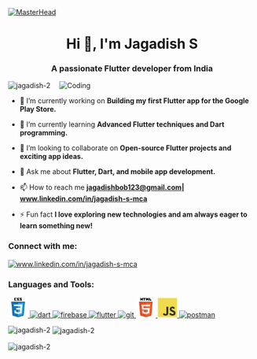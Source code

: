 [![MasterHead]( https://image-assets.eu-2.volcanic.cloud/api/v1/assets/images/5c414495da878c5e9ef5cb062ba18f1d?fallback=true&format=&size=2000x600%23&version=latest&webp_fallback=png)]()
<h1 align="center">Hi 👋, I'm Jagadish S</h1>
<h3 align="center">A passionate Flutter developer from India</h3>
<img align="right" alt="Coding" width="400" src="https://encrypted-tbn0.gstatic.com/images?q=tbn:ANd9GcSlOz7BHXQNDsM6u6uMAcz0fZ_TtP6hIe__Ig&s">

<p align="left"> <img src="https://komarev.com/ghpvc/?username=jagadish-2&label=Profile%20views&color=0e75b6&style=flat" alt="jagadish-2" /> </p>

- 🔭 I’m currently working on **Building my first Flutter app for the Google Play Store.**

- 🌱 I’m currently learning **Advanced Flutter techniques and Dart programming.**

- 👯 I’m looking to collaborate on **Open-source Flutter projects and exciting app ideas.**

- 💬 Ask me about **Flutter, Dart, and mobile app development.**

- 📫 How to reach me **jagadishbob123@gmail.com| www.linkedin.com/in/jagadish-s-mca**

- ⚡ Fun fact **I love exploring new technologies and am always eager to learn something new!**

<h3 align="left">Connect with me:</h3>
<p align="left">
<a href="https://www.linkedin.com/in/jagadish-s-mca/" target="blank"><img align="center" src="https://raw.githubusercontent.com/rahuldkjain/github-profile-readme-generator/master/src/images/icons/Social/linked-in-alt.svg" alt="www.linkedin.com/in/jagadish-s-mca" height="30" width="40" /></a>
</p>

<h3 align="left">Languages and Tools:</h3>
<p align="left"> <a href="https://www.w3schools.com/css/" target="_blank" rel="noreferrer"> <img src="https://raw.githubusercontent.com/devicons/devicon/master/icons/css3/css3-original-wordmark.svg" alt="css3" width="40" height="40"/> </a> <a href="https://dart.dev" target="_blank" rel="noreferrer"> <img src="https://www.vectorlogo.zone/logos/dartlang/dartlang-icon.svg" alt="dart" width="40" height="40"/> </a> <a href="https://firebase.google.com/" target="_blank" rel="noreferrer"> <img src="https://www.vectorlogo.zone/logos/firebase/firebase-icon.svg" alt="firebase" width="40" height="40"/> </a> <a href="https://flutter.dev" target="_blank" rel="noreferrer"> <img src="https://www.vectorlogo.zone/logos/flutterio/flutterio-icon.svg" alt="flutter" width="40" height="40"/> </a> <a href="https://git-scm.com/" target="_blank" rel="noreferrer"> <img src="https://www.vectorlogo.zone/logos/git-scm/git-scm-icon.svg" alt="git" width="40" height="40"/> </a> <a href="https://www.w3.org/html/" target="_blank" rel="noreferrer"> <img src="https://raw.githubusercontent.com/devicons/devicon/master/icons/html5/html5-original-wordmark.svg" alt="html5" width="40" height="40"/> </a> <a href="https://developer.mozilla.org/en-US/docs/Web/JavaScript" target="_blank" rel="noreferrer"> <img src="https://raw.githubusercontent.com/devicons/devicon/master/icons/javascript/javascript-original.svg" alt="javascript" width="40" height="40"/> </a> <a href="https://postman.com" target="_blank" rel="noreferrer"> <img src="https://www.vectorlogo.zone/logos/getpostman/getpostman-icon.svg" alt="postman" width="40" height="40"/> </a> </p>

<p><img align="left" src="https://github-readme-stats.vercel.app/api/top-langs?username=jagadish-2&show_icons=true&locale=en&layout=compact" alt="jagadish-2" /></p>

<p>&nbsp;<img align="center" src="https://github-readme-stats.vercel.app/api?username=jagadish-2&show_icons=true&locale=en" alt="jagadish-2" /></p>

<p><img align="center" src="https://github-readme-streak-stats.herokuapp.com/?user=jagadish-2&" alt="jagadish-2" /></p>
